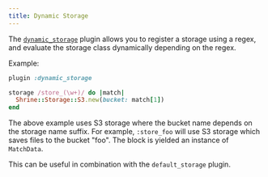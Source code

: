 ```yaml
---
title: Dynamic Storage
---
```


The [`dynamic_storage`][dynamic_storage] plugin allows you to register a
storage using a regex, and evaluate the storage class dynamically depending on
the regex.

Example:

```rb
plugin :dynamic_storage

storage /store_(\w+)/ do |match|
  Shrine::Storage::S3.new(bucket: match[1])
end
```

The above example uses S3 storage where the bucket name depends on the storage
name suffix. For example, `:store_foo` will use S3 storage which saves files to
the bucket "foo". The block is yielded an instance of `MatchData`.

This can be useful in combination with the `default_storage` plugin.

[dynamic_storage]: https://github.com/shrinerb/shrine/blob/master/lib/shrine/plugins/dynamic_storage.rb

